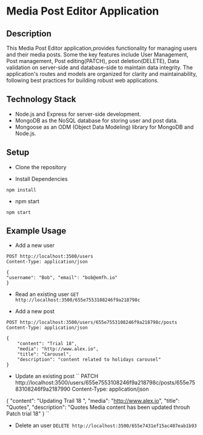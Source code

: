 # Media Post Editor Application

## Description
This Media Post Editor application,provides functionality for managing users and their media posts. Some the key features include User Management, Post management, Post editing(PATCH), post deletion(DELETE), Data validation on server-side and database-side to maintain data integrity. The application's routes and models are organized for clarity and maintainability, following best practices for building robust web applications.

## Technology Stack 
* Node.js and Express for server-side development.
* MongoDB as the NoSQL database for storing user and post data.
* Mongoose as an ODM (Object Data Modeling) library for MongoDB and Node.js.


## Setup
* Clone the repository

* Install Dependencies

`npm install`

* npm start

`npm start`

## Example Usage
* Add a new user
 ```
 POST http://localhost:3500/users
 Content-Type: application/json

{
"username": "Bob", "email": "bob@emfh.io"
}
```
* Read an existing user 
`GET http://localhost:3500/655e7553108246f9a218798c`

* Add a new post 
```
POST http://localhost:3500/users/655e7553108246f9a218798c/posts
Content-Type: application/json

{
    "content": "Trial 18",
    "media": "http://www.alex.io",
    "title": "Carousel",
    "description": "content related to holidays carousel"
}
```

* Update an existing post 
``
PATCH http://localhost:3500/users/655e7553108246f9a218798c/posts/655e7583108246f9a2187990
Content-Type: application/json

{
    "content": "Updating Trail 18 ",
    "media": "http://www.alex.io",
    "title": "Quotes",
    "description": "Quotes Media content has been updated throuh Patch trial 18"
}
``

* Delete an user 
`DELETE http://localhost:3500/655e7431ef15ac407eab1b93`


